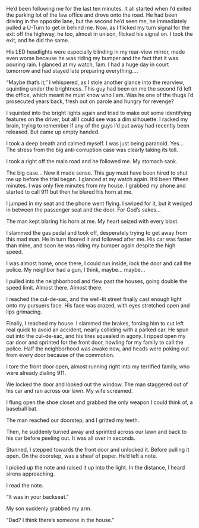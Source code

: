 He’d been following me for the last ten minutes. It all started when I’d exited the parking lot of the law office and drove onto the road. He had been driving in the opposite lane, but the second he’d seen me, he immediately pulled a U-Turn to get in behind me. Now, as I flicked my turn signal for the exit off the highway, he too, almost in unison, flicked his signal on. I took the exit, and he did the same.   
His LED headlights were especially blinding in my rear-view mirror, made even worse because he was riding my bumper and the fact that it was pouring rain. I glanced at my watch, 1am. I had a huge day in court tomorrow and had stayed late preparing everything….  
“Maybe that’s it,” I whispered, as I stole another glance into the rearview, squinting under the brightness. This guy had been on me the second I’d left the office, which meant he must know who I am. Was he one of the thugs I’d prosecuted years back, fresh out on parole and hungry for revenge?  
I squinted into the bright lights again and tried to make out some identifying features on the driver, but all I could see was a dim silhouette. I racked my brain, trying to remember if any of the guys I’d put away had recently been released. But came up empty handed.   
I took a deep breath and calmed myself. I was just being paranoid. Yes… The stress from the big anti-corruption case was clearly taking its toll.  
I took a right off the main road and he followed me. My stomach sank.  
The big case… Now it made sense. This guy must have been hired to shut me up before the trial began. I glanced at my watch again. It’d been fifteen minutes. I was only five minutes from my house. I grabbed my phone and started to call 911 but then he blared his horn at me.  
I jumped in my seat and the phone went flying. I swiped for it, but it wedged in between the passenger seat and the door. For God’s sakes…  
The man kept blaring his horn at me. My heart seized with every blast.   
I slammed the gas pedal and took off, desperately trying to get away from this mad man. He in turn floored it and followed after me. His car was faster than mine, and soon he was riding my bumper again despite the high speed.   
I was almost home, once there, I could run inside, lock the door and call the police. My neighbor had a gun, I think, maybe… maybe…  
I pulled into the neighborhood and flew past the houses, going double the speed limit. Almost there. Almost there.   
I reached the cul-de-sac, and the well-lit street finally cast enough light onto my pursuers face. His face was crazed, with eyes stretched open and lips grimacing.   
Finally, I reached my house. I slammed the brakes, forcing him to cut left real quick to avoid an accident, nearly colliding with a parked car. He spun out into the cul-de-sac, and his tires squealed in agony. I ripped open my car door and sprinted for the front door, howling for my family to call the police. Half the neighborhood was awake now, and heads were poking out from every door because of the commotion.    
I tore the front door open, almost running right into my terrified family, who were already dialing 911.  
We locked the door and looked out the window. The man staggered out of his car and ran across our lawn. My wife screamed.  
I flung open the shoe closet and grabbed the only weapon I could think of, a baseball bat.   
The man reached our doorstep, and I gritted my teeth.   
Then, he suddenly turned away and sprinted across our lawn and back to his car before peeling out. It was all over in seconds.  
Stunned, I stepped towards the front door and unlocked it. Before pulling it open. On the doorstep, was a sheaf of paper. He’d left a note.   
I picked up the note and raised it up into the light. In the distance, I heard sirens approaching.  
I read the note.  
“It was in your backseat.”  
My son suddenly grabbed my arm.   
“Dad? I think there’s someone in the house.”  
